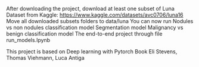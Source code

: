 After downloading the project, download at least one subset of Luna Dataset from Kaggle:
https://www.kaggle.com/datasets/avc0706/luna16
Move all downloaded subsets folders to data/luna
You can now run 
Nodules vs non nodules classification model
Segmentation model
Malignancy vs benign classification model
The end-to-end project
through file run_models.Ipynb

This project is based on Deep learning with Pytorch Book Eli Stevens, Thomas Viehmann, Luca Antiga
